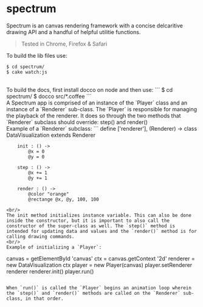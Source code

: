 spectrum
========

Spectrum is an canvas rendering framework with a concise delcaritive drawing API and a handful of helpful utilitie functions. 

> Tested in Chrome, Firefox & Safari

To build the lib files use: 
```
$ cd spectrum/
$ cake watch:js
```
<br/>
To build the docs, first install docco on node and then use:
```
$ cd spectrum/
$ docco src/*.coffee
```
<br/>
A Spectrum app is comprised of an instance of the `Player` class and an instance of a `Renderer` sub-class. The `Player` is responsible for managing the playback of the renderer. It does so through the two methods that `Renderer` subclass should override: step() and render()
<br/>
Example of a `Renderer` subclass:
```
define ['renderer'], (Renderer) ->
    class DataVisualization extends Renderer
        
        init : () ->
            @x = 0
            @y = 0

        step : () ->
            @x += 1
            @y += 1

        render : () ->
            @color "orange"
            @rectange @x, @y, 100, 100
```
<br/>
The init method initializes instance variable. This can also be done inside the constructor, but it is important to also call the constructor of the super-class as well. The `step()` method is intended for updating data and values and the `render()` method is for calling drawing commands.
<br/>
Example of initializing a `Player`:
```
canvas = getElementById 'canvas'
ctx = canvas.getContext '2d'
renderer = new DataVisualization ctx
player = new Player(canvas)
player.setRenderer renderer
renderer.init()
player.run()
```

When `run()` is called the `Player` begins an animation loop wherein the `step()` and `render()` methods are called on the `Renderer` sub-class, in that order. 

        



